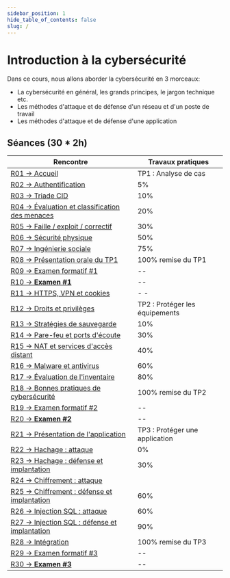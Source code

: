 ```yaml
---
sidebar_position: 1
hide_table_of_contents: false
slug: /
---
```


# Introduction à la cybersécurité

Dans ce cours, nous allons aborder la cybersécurité en 3 morceaux:
- La cybersécurité en général, les grands principes, le jargon technique etc.
- Les méthodes d'attaque et de défense d'un réseau et d'un poste de travail
- Les méthodes d'attaque et de défense d'une application


## Séances (30 * 2h)

| Rencontre                                                   | Travaux pratiques               |
|-------------------------------------------------------------|---------------------------------|
| [R01 → Accueil](cours/r01)                                  | TP1 : Analyse de cas            |
| [R02 → Authentification](cours/r02)                         | 5%                              |
| [R03 → Triade CID](cours/r03)                               | 10%                             |
| [R04 → Évaluation et classification des menaces](cours/r04) | 20%                             |
| [R05 → Faille / exploit / correctif](cours/r05)             | 30%                             |
| [R06 → Sécurité physique](cours/r06)                        | 50%                             |
| [R07 → Ingénierie sociale](cours/r07)                       | 75%                             |
| [R08 → Présentation orale du TP1](cours/r08)                | 100% remise du TP1              |
| [R09 → Examen formatif #1](cours/r09)                       | --                              |
| [R10 → **Examen #1**](cours/r10)                            | --                              |
| [R11 → HTTPS, VPN et cookies](cours/r11)                    | -                             - |
| [R12 → Droits et privilèges](cours/r12)                     | TP2 : Protéger les équipements  |
| [R13 → Stratégies de sauvegarde](cours/r13)                 | 10%                             |
| [R14 → Pare-feu et ports d'écoute](cours/r14)               | 30%                             |
| [R15 → NAT et services d'accès distant](cours/r15)          | 40%                             |
| [R16 → Malware et antivirus](cours/r16)                     | 60%                             |
| [R17 → Évaluation de l'inventaire](cours/r17)               | 80%                             |
| [R18 → Bonnes pratiques de cybersécurité ](cours/r18)       | 100% remise du TP2              |
| [R19 → Examen formatif #2](cours/r19)                       | --                              |
| [R20 → **Examen #2** ](cours/r20)                           | --                              |
| [R21 → Présentation de l'application](cours/r21)            | TP3 : Protéger une application  |
| [R22 → Hachage : attaque](cours/r22)                        | 0%                              |
| [R23 → Hachage : défense et implantation](cours/r23)        | 30%                             |
| [R24 → Chiffrement : attaque ](cours/r24)                   |                                 | 30%                             |
| [R25 → Chiffrement : défense et implantation](cours/r25)    | 60%                             |
| [R26 → Injection SQL : attaque](cours/r26)                  | 60%                             |
| [R27 → Injection SQL : défense et implantation](cours/r27)  | 90%                             |
| [R28 → Intégration](cours/r28)                              | 100% remise du TP3              |
| [R29 → Examen formatif #3  ](cours/r29)                     | --                              |
| [R30 → **Examen #3**](cours/r30)                            | --                              |



